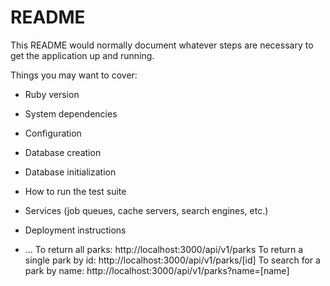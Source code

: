 # README

This README would normally document whatever steps are necessary to get the
application up and running.

Things you may want to cover:

* Ruby version

* System dependencies

* Configuration

* Database creation

* Database initialization

* How to run the test suite

* Services (job queues, cache servers, search engines, etc.)

* Deployment instructions

* ...
To return all parks:
http://localhost:3000/api/v1/parks
To return a single park by id:
http://localhost:3000/api/v1/parks/[id]
To search for a park by name:
http://localhost:3000/api/v1/parks?name=[name]
